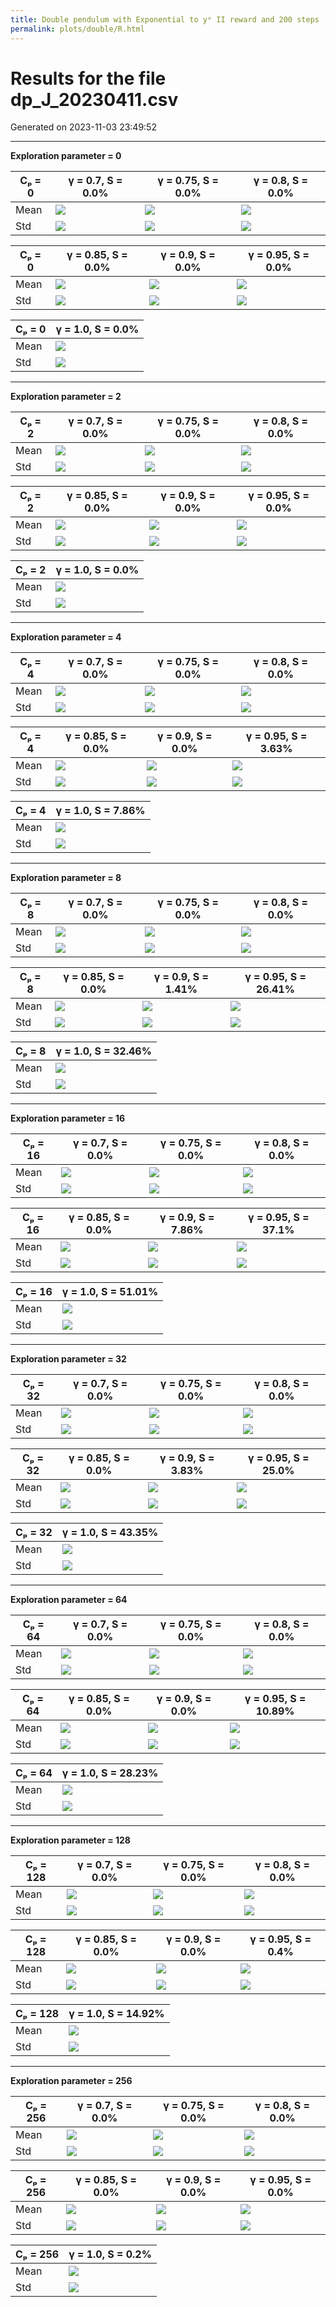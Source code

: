 ```yaml
---
title: Double pendulum with Exponential to yᵉ II reward and 200 steps
permalink: plots/double/R.html
---
```


# Results for the file dp_J_20230411.csv 

Generated on 2023-11-03 23:49:52

---

**Exploration parameter = 0**

| Cₚ = 0 | γ = 0.7, S = 0.0% | γ = 0.75, S = 0.0% | γ = 0.8, S = 0.0% | 
| --- | --- | --- | --- | 
| Mean | ![](fig/dp_J/mean_g_0.7_cp_0.png) | ![](fig/dp_J/mean_g_0.75_cp_0.png) | ![](fig/dp_J/mean_g_0.8_cp_0.png) | 
| Std | ![](fig/dp_J/std_g_0.7_cp_0.png) | ![](fig/dp_J/std_g_0.75_cp_0.png) | ![](fig/dp_J/std_g_0.8_cp_0.png) | 

| Cₚ = 0 | γ = 0.85, S = 0.0% | γ = 0.9, S = 0.0% | γ = 0.95, S = 0.0% | 
| --- | --- | --- | --- | 
| Mean | ![](fig/dp_J/mean_g_0.85_cp_0.png) | ![](fig/dp_J/mean_g_0.9_cp_0.png) | ![](fig/dp_J/mean_g_0.95_cp_0.png) | 
| Std | ![](fig/dp_J/std_g_0.85_cp_0.png) | ![](fig/dp_J/std_g_0.9_cp_0.png) | ![](fig/dp_J/std_g_0.95_cp_0.png) | 

| Cₚ = 0 | γ = 1.0, S = 0.0% | 
| --- | --- | 
| Mean | ![](fig/dp_J/mean_g_1.0_cp_0.png) | 
| Std | ![](fig/dp_J/std_g_1.0_cp_0.png) | 

---

**Exploration parameter = 2**

| Cₚ = 2 | γ = 0.7, S = 0.0% | γ = 0.75, S = 0.0% | γ = 0.8, S = 0.0% | 
| --- | --- | --- | --- | 
| Mean | ![](fig/dp_J/mean_g_0.7_cp_2.png) | ![](fig/dp_J/mean_g_0.75_cp_2.png) | ![](fig/dp_J/mean_g_0.8_cp_2.png) | 
| Std | ![](fig/dp_J/std_g_0.7_cp_2.png) | ![](fig/dp_J/std_g_0.75_cp_2.png) | ![](fig/dp_J/std_g_0.8_cp_2.png) | 

| Cₚ = 2 | γ = 0.85, S = 0.0% | γ = 0.9, S = 0.0% | γ = 0.95, S = 0.0% | 
| --- | --- | --- | --- | 
| Mean | ![](fig/dp_J/mean_g_0.85_cp_2.png) | ![](fig/dp_J/mean_g_0.9_cp_2.png) | ![](fig/dp_J/mean_g_0.95_cp_2.png) | 
| Std | ![](fig/dp_J/std_g_0.85_cp_2.png) | ![](fig/dp_J/std_g_0.9_cp_2.png) | ![](fig/dp_J/std_g_0.95_cp_2.png) | 

| Cₚ = 2 | γ = 1.0, S = 0.0% | 
| --- | --- | 
| Mean | ![](fig/dp_J/mean_g_1.0_cp_2.png) | 
| Std | ![](fig/dp_J/std_g_1.0_cp_2.png) | 

---

**Exploration parameter = 4**

| Cₚ = 4 | γ = 0.7, S = 0.0% | γ = 0.75, S = 0.0% | γ = 0.8, S = 0.0% | 
| --- | --- | --- | --- | 
| Mean | ![](fig/dp_J/mean_g_0.7_cp_4.png) | ![](fig/dp_J/mean_g_0.75_cp_4.png) | ![](fig/dp_J/mean_g_0.8_cp_4.png) | 
| Std | ![](fig/dp_J/std_g_0.7_cp_4.png) | ![](fig/dp_J/std_g_0.75_cp_4.png) | ![](fig/dp_J/std_g_0.8_cp_4.png) | 

| Cₚ = 4 | γ = 0.85, S = 0.0% | γ = 0.9, S = 0.0% | γ = 0.95, S = 3.63% | 
| --- | --- | --- | --- | 
| Mean | ![](fig/dp_J/mean_g_0.85_cp_4.png) | ![](fig/dp_J/mean_g_0.9_cp_4.png) | ![](fig/dp_J/mean_g_0.95_cp_4.png) | 
| Std | ![](fig/dp_J/std_g_0.85_cp_4.png) | ![](fig/dp_J/std_g_0.9_cp_4.png) | ![](fig/dp_J/std_g_0.95_cp_4.png) | 

| Cₚ = 4 | γ = 1.0, S = 7.86% | 
| --- | --- | 
| Mean | ![](fig/dp_J/mean_g_1.0_cp_4.png) | 
| Std | ![](fig/dp_J/std_g_1.0_cp_4.png) | 

---

**Exploration parameter = 8**

| Cₚ = 8 | γ = 0.7, S = 0.0% | γ = 0.75, S = 0.0% | γ = 0.8, S = 0.0% | 
| --- | --- | --- | --- | 
| Mean | ![](fig/dp_J/mean_g_0.7_cp_8.png) | ![](fig/dp_J/mean_g_0.75_cp_8.png) | ![](fig/dp_J/mean_g_0.8_cp_8.png) | 
| Std | ![](fig/dp_J/std_g_0.7_cp_8.png) | ![](fig/dp_J/std_g_0.75_cp_8.png) | ![](fig/dp_J/std_g_0.8_cp_8.png) | 

| Cₚ = 8 | γ = 0.85, S = 0.0% | γ = 0.9, S = 1.41% | γ = 0.95, S = 26.41% | 
| --- | --- | --- | --- | 
| Mean | ![](fig/dp_J/mean_g_0.85_cp_8.png) | ![](fig/dp_J/mean_g_0.9_cp_8.png) | ![](fig/dp_J/mean_g_0.95_cp_8.png) | 
| Std | ![](fig/dp_J/std_g_0.85_cp_8.png) | ![](fig/dp_J/std_g_0.9_cp_8.png) | ![](fig/dp_J/std_g_0.95_cp_8.png) | 

| Cₚ = 8 | γ = 1.0, S = 32.46% | 
| --- | --- | 
| Mean | ![](fig/dp_J/mean_g_1.0_cp_8.png) | 
| Std | ![](fig/dp_J/std_g_1.0_cp_8.png) | 

---

**Exploration parameter = 16**

| Cₚ = 16 | γ = 0.7, S = 0.0% | γ = 0.75, S = 0.0% | γ = 0.8, S = 0.0% | 
| --- | --- | --- | --- | 
| Mean | ![](fig/dp_J/mean_g_0.7_cp_16.png) | ![](fig/dp_J/mean_g_0.75_cp_16.png) | ![](fig/dp_J/mean_g_0.8_cp_16.png) | 
| Std | ![](fig/dp_J/std_g_0.7_cp_16.png) | ![](fig/dp_J/std_g_0.75_cp_16.png) | ![](fig/dp_J/std_g_0.8_cp_16.png) | 

| Cₚ = 16 | γ = 0.85, S = 0.0% | γ = 0.9, S = 7.86% | γ = 0.95, S = 37.1% | 
| --- | --- | --- | --- | 
| Mean | ![](fig/dp_J/mean_g_0.85_cp_16.png) | ![](fig/dp_J/mean_g_0.9_cp_16.png) | ![](fig/dp_J/mean_g_0.95_cp_16.png) | 
| Std | ![](fig/dp_J/std_g_0.85_cp_16.png) | ![](fig/dp_J/std_g_0.9_cp_16.png) | ![](fig/dp_J/std_g_0.95_cp_16.png) | 

| Cₚ = 16 | γ = 1.0, S = 51.01% | 
| --- | --- | 
| Mean | ![](fig/dp_J/mean_g_1.0_cp_16.png) | 
| Std | ![](fig/dp_J/std_g_1.0_cp_16.png) | 

---

**Exploration parameter = 32**

| Cₚ = 32 | γ = 0.7, S = 0.0% | γ = 0.75, S = 0.0% | γ = 0.8, S = 0.0% | 
| --- | --- | --- | --- | 
| Mean | ![](fig/dp_J/mean_g_0.7_cp_32.png) | ![](fig/dp_J/mean_g_0.75_cp_32.png) | ![](fig/dp_J/mean_g_0.8_cp_32.png) | 
| Std | ![](fig/dp_J/std_g_0.7_cp_32.png) | ![](fig/dp_J/std_g_0.75_cp_32.png) | ![](fig/dp_J/std_g_0.8_cp_32.png) | 

| Cₚ = 32 | γ = 0.85, S = 0.0% | γ = 0.9, S = 3.83% | γ = 0.95, S = 25.0% | 
| --- | --- | --- | --- | 
| Mean | ![](fig/dp_J/mean_g_0.85_cp_32.png) | ![](fig/dp_J/mean_g_0.9_cp_32.png) | ![](fig/dp_J/mean_g_0.95_cp_32.png) | 
| Std | ![](fig/dp_J/std_g_0.85_cp_32.png) | ![](fig/dp_J/std_g_0.9_cp_32.png) | ![](fig/dp_J/std_g_0.95_cp_32.png) | 

| Cₚ = 32 | γ = 1.0, S = 43.35% | 
| --- | --- | 
| Mean | ![](fig/dp_J/mean_g_1.0_cp_32.png) | 
| Std | ![](fig/dp_J/std_g_1.0_cp_32.png) | 

---

**Exploration parameter = 64**

| Cₚ = 64 | γ = 0.7, S = 0.0% | γ = 0.75, S = 0.0% | γ = 0.8, S = 0.0% | 
| --- | --- | --- | --- | 
| Mean | ![](fig/dp_J/mean_g_0.7_cp_64.png) | ![](fig/dp_J/mean_g_0.75_cp_64.png) | ![](fig/dp_J/mean_g_0.8_cp_64.png) | 
| Std | ![](fig/dp_J/std_g_0.7_cp_64.png) | ![](fig/dp_J/std_g_0.75_cp_64.png) | ![](fig/dp_J/std_g_0.8_cp_64.png) | 

| Cₚ = 64 | γ = 0.85, S = 0.0% | γ = 0.9, S = 0.0% | γ = 0.95, S = 10.89% | 
| --- | --- | --- | --- | 
| Mean | ![](fig/dp_J/mean_g_0.85_cp_64.png) | ![](fig/dp_J/mean_g_0.9_cp_64.png) | ![](fig/dp_J/mean_g_0.95_cp_64.png) | 
| Std | ![](fig/dp_J/std_g_0.85_cp_64.png) | ![](fig/dp_J/std_g_0.9_cp_64.png) | ![](fig/dp_J/std_g_0.95_cp_64.png) | 

| Cₚ = 64 | γ = 1.0, S = 28.23% | 
| --- | --- | 
| Mean | ![](fig/dp_J/mean_g_1.0_cp_64.png) | 
| Std | ![](fig/dp_J/std_g_1.0_cp_64.png) | 

---

**Exploration parameter = 128**

| Cₚ = 128 | γ = 0.7, S = 0.0% | γ = 0.75, S = 0.0% | γ = 0.8, S = 0.0% | 
| --- | --- | --- | --- | 
| Mean | ![](fig/dp_J/mean_g_0.7_cp_128.png) | ![](fig/dp_J/mean_g_0.75_cp_128.png) | ![](fig/dp_J/mean_g_0.8_cp_128.png) | 
| Std | ![](fig/dp_J/std_g_0.7_cp_128.png) | ![](fig/dp_J/std_g_0.75_cp_128.png) | ![](fig/dp_J/std_g_0.8_cp_128.png) | 

| Cₚ = 128 | γ = 0.85, S = 0.0% | γ = 0.9, S = 0.0% | γ = 0.95, S = 0.4% | 
| --- | --- | --- | --- | 
| Mean | ![](fig/dp_J/mean_g_0.85_cp_128.png) | ![](fig/dp_J/mean_g_0.9_cp_128.png) | ![](fig/dp_J/mean_g_0.95_cp_128.png) | 
| Std | ![](fig/dp_J/std_g_0.85_cp_128.png) | ![](fig/dp_J/std_g_0.9_cp_128.png) | ![](fig/dp_J/std_g_0.95_cp_128.png) | 

| Cₚ = 128 | γ = 1.0, S = 14.92% | 
| --- | --- | 
| Mean | ![](fig/dp_J/mean_g_1.0_cp_128.png) | 
| Std | ![](fig/dp_J/std_g_1.0_cp_128.png) | 

---

**Exploration parameter = 256**

| Cₚ = 256 | γ = 0.7, S = 0.0% | γ = 0.75, S = 0.0% | γ = 0.8, S = 0.0% | 
| --- | --- | --- | --- | 
| Mean | ![](fig/dp_J/mean_g_0.7_cp_256.png) | ![](fig/dp_J/mean_g_0.75_cp_256.png) | ![](fig/dp_J/mean_g_0.8_cp_256.png) | 
| Std | ![](fig/dp_J/std_g_0.7_cp_256.png) | ![](fig/dp_J/std_g_0.75_cp_256.png) | ![](fig/dp_J/std_g_0.8_cp_256.png) | 

| Cₚ = 256 | γ = 0.85, S = 0.0% | γ = 0.9, S = 0.0% | γ = 0.95, S = 0.0% | 
| --- | --- | --- | --- | 
| Mean | ![](fig/dp_J/mean_g_0.85_cp_256.png) | ![](fig/dp_J/mean_g_0.9_cp_256.png) | ![](fig/dp_J/mean_g_0.95_cp_256.png) | 
| Std | ![](fig/dp_J/std_g_0.85_cp_256.png) | ![](fig/dp_J/std_g_0.9_cp_256.png) | ![](fig/dp_J/std_g_0.95_cp_256.png) | 

| Cₚ = 256 | γ = 1.0, S = 0.2% | 
| --- | --- | 
| Mean | ![](fig/dp_J/mean_g_1.0_cp_256.png) | 
| Std | ![](fig/dp_J/std_g_1.0_cp_256.png) | 

